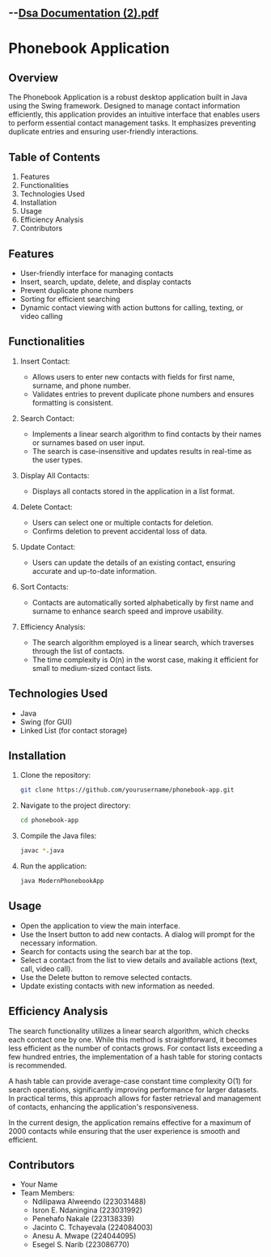 

--[Dsa Documentation (2).pdf](https://github.com/user-attachments/files/17357216/Dsa.Documentation.2.pdf)
-

# Phonebook Application

## Overview

The Phonebook Application is a robust desktop application built in Java using the Swing framework. Designed to manage contact information efficiently, this application provides an intuitive interface that enables users to perform essential contact management tasks. It emphasizes preventing duplicate entries and ensuring user-friendly interactions.

## Table of Contents

1. Features
2. Functionalities
3. Technologies Used
4. Installation
5. Usage
6. Efficiency Analysis
7. Contributors

## Features

- User-friendly interface for managing contacts
- Insert, search, update, delete, and display contacts
- Prevent duplicate phone numbers
- Sorting for efficient searching
- Dynamic contact viewing with action buttons for calling, texting, or video calling

## Functionalities

1. Insert Contact: 
   - Allows users to enter new contacts with fields for first name, surname, and phone number. 
   - Validates entries to prevent duplicate phone numbers and ensures formatting is consistent.

2. Search Contact: 
   - Implements a linear search algorithm to find contacts by their names or surnames based on user input. 
   - The search is case-insensitive and updates results in real-time as the user types.

3. Display All Contacts: 
   - Displays all contacts stored in the application in a list format.

4. Delete Contact: 
   - Users can select one or multiple contacts for deletion. 
   - Confirms deletion to prevent accidental loss of data.

5. Update Contact: 
   - Users can update the details of an existing contact, ensuring accurate and up-to-date information.

6. Sort Contacts: 
   - Contacts are automatically sorted alphabetically by first name and surname to enhance search speed and improve usability.

7. Efficiency Analysis: 
   - The search algorithm employed is a linear search, which traverses through the list of contacts. 
   - The time complexity is O(n) in the worst case, making it efficient for small to medium-sized contact lists.

## Technologies Used

- Java
- Swing (for GUI)
- Linked List (for contact storage)

## Installation

1. Clone the repository:
   ```bash
   git clone https://github.com/yourusername/phonebook-app.git
   ```
2. Navigate to the project directory:
   ```bash
   cd phonebook-app
   ```
3. Compile the Java files:
   ```bash
   javac *.java
   ```
4. Run the application:
   ```bash
   java ModernPhonebookApp
   ```

## Usage

- Open the application to view the main interface.
- Use the Insert button to add new contacts. A dialog will prompt for the necessary information.
- Search for contacts using the search bar at the top.
- Select a contact from the list to view details and available actions (text, call, video call).
- Use the Delete button to remove selected contacts.
- Update existing contacts with new information as needed.

## Efficiency Analysis

The search functionality utilizes a linear search algorithm, which checks each contact one by one. While this method is straightforward, it becomes less efficient as the number of contacts grows. For contact lists exceeding a few hundred entries, the implementation of a hash table for storing contacts is recommended.

A hash table can provide average-case constant time complexity O(1) for search operations, significantly improving performance for larger datasets. In practical terms, this approach allows for faster retrieval and management of contacts, enhancing the application's responsiveness.

In the current design, the application remains effective for a maximum of 2000 contacts while ensuring that the user experience is smooth and efficient.
## Contributors

- Your Name
- Team Members: 
  - Ndilipawa Alweendo (223031488)
  - Isron E. Ndaningina (223031992)
  - Penehafo Nakale (223138339)
  - Jacinto C. Tchayevala (224084003)
  - Anesu A. Mwape (224044095)
  - Esegel S. Narib (223086770)
